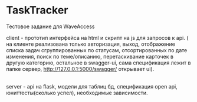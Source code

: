 # TaskTracker
Тестовое задание для WaveAccess

client - прототип интерфейса на html и скрипт на js для запросов к api. ( на клиенте реализована только авторизация, выход, отображение списка задач сгруппированных по статусам,
 отсортированных по дате изменения, поиск по теме/описанию, перетаскивание карточек в другую категорию, остальное в swagger-ui, сама спецификация лежит в папке сервер, http://127.0.0.1:5000/swagger/ открывает ui). 
 
<br>server - api на flask, модели для таблиц бд, спецификация open api, юниттесты(сколько успел), необходимые зависимости. 
